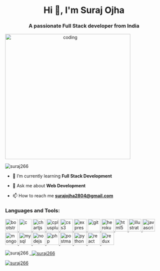 <h1 align="center">Hi 👋, I'm Suraj Ojha</h1>
<h3 align="center">A passionate Full Stack developer from India</h3>

<img
    style="text-align: center"
    width="400"
    src="https://cdn.dribbble.com/users/1059583/screenshots/4171367/coding-freak.gif"
    alt="coding" />

<p align="left"> <img
        src="https://komarev.com/ghpvc/?username=suraj266&label=Profile%20views&color=0e75b6&style=flat"
        alt="suraj266" /> </p>

- 🌱 I’m currently learning **Full Stack Development**

- 💬 Ask me about **Web Development**

- 📫 How to reach me **surajojha2804@gmail.com**

<!-- <h3 align="left">Connect with me:</h3>
<p align="left">
    <a href="https://www.linkedin.com/in/suraj-ojha-54a23b1b2/" target="blank">
        <img
            align="center"
            src="https://cdn.jsdelivr.net/gh/devicons/devicon/icons/linkedin/linkedin-original.svg"
            alt="suraj ojha" height="30" width="40" />
    </a>
    <a href="https://instagram.com/suraj_ojha__" target="blank">
        <img
            align="center"
            src="https://th.bing.com/th/id/OIP.-pBDAXIGqjoG5yL72JvwpwHaHa?pid=ImgDet&rs=1"
            alt="suraj_ojha__" height="30" width="40" />
    </a>
    <a href="https://www.hackerrank.com/surajojha2804" target="blank">
        <img
            align="center"
            src="https://raw.githubusercontent.com/rahuldkjain/github-profile-readme-generator/master/src/images/icons/Social/hackerrank.svg"
            alt="suraj ojha" height="30" width="40" />
    </a>
</p> -->
<h3 align="left">Languages and Tools:</h3>
<p align="left"> <a href="https://getbootstrap.com" target="_blank"
        rel="noreferrer"> <img
            src="https://cdn.jsdelivr.net/gh/devicons/devicon/icons/bootstrap/bootstrap-original.svg"
            alt="bootstrap" width="40" height="40"/> </a> <a
        href="https://www.cprogramming.com/" target="_blank" rel="noreferrer">
        <img
            src="https://cdn.jsdelivr.net/gh/devicons/devicon/icons/c/c-original.svg"
            alt="c" width="40" height="40"/> </a> <a
        href="https://www.chartjs.org" target="_blank" rel="noreferrer"><img
            src="https://www.chartjs.org/media/logo-title.svg" alt="chartjs"
            width="40" height="40"/> </a> <a
        href="https://www.w3schools.com/cpp/" target="_blank" rel="noreferrer">
        <img
            src="https://cdn.jsdelivr.net/gh/devicons/devicon/icons/cplusplus/cplusplus-original.svg"
            alt="cplusplus" width="40" height="40"/> </a> <a
        href="https://www.w3schools.com/css/" target="_blank" rel="noreferrer">
        <img
            src="https://cdn.jsdelivr.net/gh/devicons/devicon/icons/css3/css3-original.svg"
            alt="css3" width="40" height="40"/> </a> <a
        href="https://expressjs.com" target="_blank" rel="noreferrer"><img
            src="https://cdn.jsdelivr.net/gh/devicons/devicon/icons/express/express-original.svg"
            alt="express" width="40" height="40"/> </a> <a
        href="https://git-scm.com/" target="_blank" rel="noreferrer">
        <img
            src="https://www.vectorlogo.zone/logos/git-scm/git-scm-icon.svg"
            alt="git" width="40" height="40"/> </a> <a href="https://heroku.com"
        target="_blank" rel="noreferrer">
        <img
            src="https://www.vectorlogo.zone/logos/heroku/heroku-icon.svg"
            alt="heroku" width="40" height="40"/> </a> <a
        href="https://www.w3.org/html/" target="_blank" rel="noreferrer">
        <img
            src="https://cdn.jsdelivr.net/gh/devicons/devicon/icons/html5/html5-original.svg"
            alt="html5" width="40" height="40"/> </a> <a
        href="https://www.adobe.com/in/products/illustrator.html"
        target="_blank" rel="noreferrer">
        <img
            src="https://www.vectorlogo.zone/logos/adobe_illustrator/adobe_illustrator-icon.svg"
            alt="illustrator" width="40" height="40"/> </a> <a
        href="https://developer.mozilla.org/en-US/docs/Web/JavaScript"
        target="_blank" rel="noreferrer">
        <img
            src="https://cdn.jsdelivr.net/gh/devicons/devicon/icons/javascript/javascript-plain.svg"
            alt="javascript" width="40" height="40"/> </a> <a
        href="https://www.mongodb.com/" target="_blank" rel="noreferrer">
        <img
            src="https://cdn.jsdelivr.net/gh/devicons/devicon/icons/mongodb/mongodb-original.svg"
            alt="mongodb" width="40" height="40"/> </a> <a
        href="https://www.mysql.com/" target="_blank" rel="noreferrer">
        <img
            src="https://cdn.jsdelivr.net/gh/devicons/devicon/icons/mysql/mysql-original.svg"
            alt="mysql" width="40" height="40"/> </a> <a
        href="https://nodejs.org" target="_blank" rel="noreferrer">
        <img
            src="https://cdn.jsdelivr.net/gh/devicons/devicon/icons/nodejs/nodejs-plain-wordmark.svg"
            alt="nodejs" width="40" height="40"/> </a> <a
        href="https://www.php.net" target="_blank" rel="noreferrer">
        <img
            src="https://cdn.jsdelivr.net/gh/devicons/devicon/icons/php/php-plain.svg"
            alt="php" width="40" height="40"/> </a> <a
        href="https://postman.com" target="_blank" rel="noreferrer">
        <img
            src="https://www.vectorlogo.zone/logos/getpostman/getpostman-icon.svg"
            alt="postman" width="40" height="40"/> </a> <a
        href="https://www.python.org" target="_blank" rel="noreferrer">
        <img
            src="https://cdn.jsdelivr.net/gh/devicons/devicon/icons/python/python-original.svg"
            alt="python" width="40" height="40"/> </a> <a
        href="https://reactjs.org/" target="_blank" rel="noreferrer">
        <img
            src="https://cdn.jsdelivr.net/gh/devicons/devicon/icons/react/react-original.svg"
            alt="react" width="40" height="40"/> </a> <a
        href="https://redux.js.org" target="_blank" rel="noreferrer">
        <img
            src="https://cdn.jsdelivr.net/gh/devicons/devicon/icons/redux/redux-original.svg"
            alt="redux" width="40" height="40"/> </a> <a
        href="https://www.sqlite.org/" target="_blank" rel="noreferrer">
        <p> <img align="left"
                src="https://github-readme-stats.vercel.app/api/top-langs?username=suraj266&show_icons=true&locale=en&layout=compact"
                alt="suraj266" /></p>        <p>&nbsp; <img align="center"
                src="https://github-readme-stats.vercel.app/api?username=suraj266&show_icons=true&locale=en"
                alt="suraj266" /></p>        <p> <img align="center"
                src="https://github-readme-streak-stats.herokuapp.com/?user=suraj266&"
                alt="suraj266" /></p>
